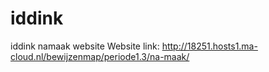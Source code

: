 # iddink
iddink namaak website
Website link: http://18251.hosts1.ma-cloud.nl/bewijzenmap/periode1.3/na-maak/
